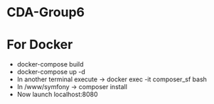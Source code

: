# CDA-Group6

# For Docker

- docker-compose build 
- docker-compose up -d
- In another terminal execute -> docker exec -it composer_sf bash 
- In /www/symfony -> composer install 
- Now launch localhost:8080
